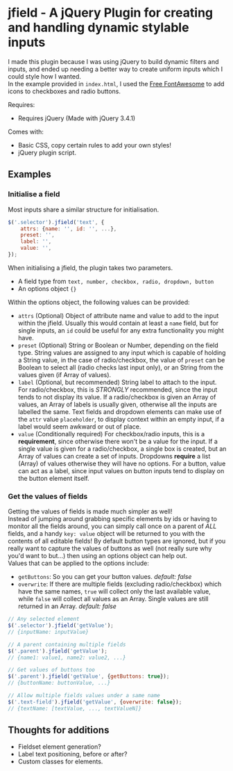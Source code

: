# jfield - A jQuery Plugin for creating and handling dynamic stylable inputs  

I made this plugin because I was using jQuery to build dynamic filters and inputs, and ended up needing a better way to create uniform inputs which I could style how I wanted.  
In the example provided in `index.html`, I used the [Free FontAwesome](https://fontawesome.com/) to add icons to checkboxes and radio buttons.  
  
Requires:  

- Requires jQuery (Made with jQuery 3.4.1)

Comes with:  

- Basic CSS, copy certain rules to add your own styles!  
- jQuery plugin script.  

## Examples

### Initialise a field

Most inputs share a similar structure for initialisation.  

```javascript
$('.selector').jfield('text', {
    attrs: {name: '', id: '', ...},
    preset: '',
    label: '',
    value: '',
});
```

When initialising a jfield, the plugin takes two parameters.  

- A field type from `text, number, checkbox, radio, dropdown, button`  
- An options object `{}`  

Within the options object, the following values can be provided:

- `attrs` (Optional) Object of attribute name and value to add to the input within the jfield. Usually this would contain at least a `name` field, but for single inputs, an `id` could be useful for any extra functionality you might have.  
- `preset` (Optional) String or Boolean or Number, depending on the field type. String values are assigned to any input which is capable of holding a String value, in the case of radio/checkbox, the value of `preset` can be Boolean to select all (radio checks last input only), or an String from the values given (if Array of values).  
- `label` (Optional, but recommended) String label to attach to the input. For radio/checkbox, this is _STRONGLY_ recommended, since the input tends to not display its value. If a radio/checkbox is given an Array of values, an Array of labels is usually given, otherwise all the inputs are labelled the same. Text fields and dropdown elements can make use of the `attr` value `placeholder`, to display context within an empty input, if a label would seem awkward or out of place.  
- `value` (Conditionally required) For checkbox/radio inputs, this is a **requirement**, since otherwise there won't be a value for the input. If a single value is given for a radio/checkbox, a single box is created, but an Array of values can create a set of inputs. Dropdowns **require** a list (Array) of values otherwise they will have no options. For a button, value can act as a label, since input values on button inputs tend to display on the button element itself.  

### Get the values of fields

Getting the values of fields is made much simpler as well!  
Instead of jumping around grabbing specific elements by ids or having to monitor all the fields around, you can simply call once on a parent of _ALL_ fields, and a handy `key: value` object will be returned to you with the contents of all editable fields! By default button types are ignored, but if you really want to capture the values of buttons as well (not really sure why you'd want to but...) then using an options object can help out.  
Values that can be applied to the options include:

- `getButtons`: So you can get your button values. _default: false_  
- `overwrite`: If there are multiple fields (excluding radio/checkbox) which have the same names, `true` will collect only the last available value, while `false` will collect all values as an Array. Single values are still returned in an Array. _default: false_  

```javascript
// Any selected element
$('.selector').jfield('getValue');
// {inputName: inputValue}

// A parent containing multiple fields
$('.parent').jfield('getValue');
// {name1: value1, name2: value2, ...}

// Get values of buttons too
$('.parent').jfield('getValue', {getButtons: true});
// {buttonName: buttonValue, ...}

// Allow multiple fields values under a same name
$('.text-field').jfield('getValue', {overwrite: false});
// {textName: [textValue, ..., textValueN]}
```

## Thoughts for additions

- Fieldset element generation?  
- Label text positioning, before or after?  
- Custom classes for elements.  
